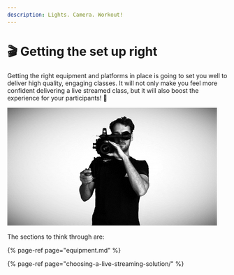 ```yaml
---
description: Lights. Camera. Workout!
---
```


# 🎬 Getting the set up right

Getting the right equipment and platforms in place is going to set you well to deliver high quality, engaging classes. It will not only make you feel more confident delivering a live streamed class, but it will also boost the experience for your participants! 🤩

![](../../.gitbook/assets/giphy.gif)

The sections to think through are:

{% page-ref page="equipment.md" %}

{% page-ref page="choosing-a-live-streaming-solution/" %}

